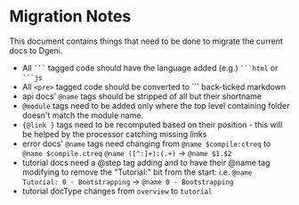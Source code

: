 # Migration Notes

This document contains things that need to be done to migrate the current docs to Dgeni.

* All ` ``` ` tagged code should have the language added (e.g.) ` ```html ` or ` ```js `
* All `<pre>` tagged code should be converted to ``` back-ticked markdown
* api docs' `@name` tags should be stripped of all but their shortname
* `@module` tags need to be added only where the top level containing folder doesn't match the 
  module name.
* `{@link }` tags need to be recomputed based on their position - this will be helped by the processor
  catching missing links
* error docs' `@name` tags need changing from `@name $compile:ctreq` to `@name $compile.ctreq`
  `@name ([^:]+):(.+)` ->  `@name $1.$2`
* tutorial docs need a @step tag adding and to have their @name tag modifying to remove the "Tutorial:"
  bit from the start: i.e. `@name Tutorial: 0 - Bootstrapping` -> `@name 0 - Bootstrapping`
* tutorial docType changes from `overview` to `tutorial`
